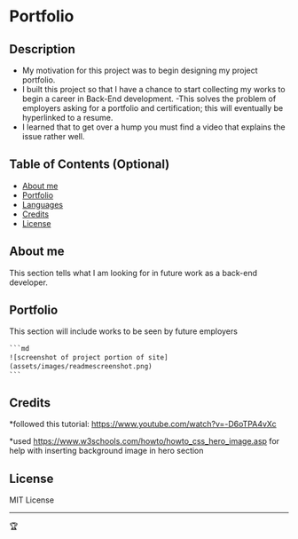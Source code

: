 # Portfolio

## Description

- My motivation for this project was to begin designing my project portfolio.
- I built this project so that I have a chance to start collecting my works to begin a career in Back-End development.
-This solves the problem of employers asking for a portfolio and certification; this will eventually be hyperlinked to a resume.
- I learned that to get over a hump you must find a video that explains the issue rather well.

## Table of Contents (Optional)

- [About me](#about_me)
- [Portfolio](#portfolio)
- [Languages](#language)
- [Credits](#credits)
- [License](#license)

## About me

This section tells what I am looking for in future work as a back-end developer.

## Portfolio

This section will include works to be seen by future employers

    ```md
    ![screenshot of project portion of site](assets/images/readmescreenshot.png)
    ```

## Credits

*followed this tutorial: https://www.youtube.com/watch?v=-D6oTPA4vXc

*used https://www.w3schools.com/howto/howto_css_hero_image.asp for help with inserting background image in hero section

## License

MIT License

---

🏆 